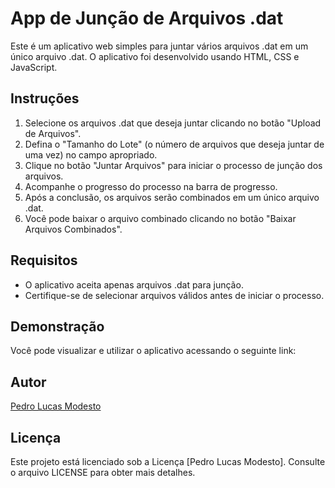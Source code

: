 # App de Junção de Arquivos .dat

Este é um aplicativo web simples para juntar vários arquivos .dat em um único arquivo .dat. O aplicativo foi desenvolvido usando HTML, CSS e JavaScript.

## Instruções

1. Selecione os arquivos .dat que deseja juntar clicando no botão "Upload de Arquivos".
2. Defina o "Tamanho do Lote" (o número de arquivos que deseja juntar de uma vez) no campo apropriado.
3. Clique no botão "Juntar Arquivos" para iniciar o processo de junção dos arquivos.
4. Acompanhe o progresso do processo na barra de progresso.
5. Após a conclusão, os arquivos serão combinados em um único arquivo .dat.
6. Você pode baixar o arquivo combinado clicando no botão "Baixar Arquivos Combinados".

## Requisitos

- O aplicativo aceita apenas arquivos .dat para junção.
- Certifique-se de selecionar arquivos válidos antes de iniciar o processo.

## Demonstração

Você pode visualizar e utilizar o aplicativo acessando o seguinte link:

## Autor

[Pedro Lucas Modesto](link_do_seu_perfil_github_ou_site)

## Licença

Este projeto está licenciado sob a Licença [Pedro Lucas Modesto]. Consulte o arquivo LICENSE para obter mais detalhes.
